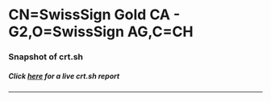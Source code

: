 # CN=SwissSign Gold CA - G2,O=SwissSign AG,C=CH
### Snapshot of crt.sh
##### Click [here](https://crt.sh/?q=Serial_AF2D6F490B33B573CA699626C7C3DC) for a live crt.sh report

---
